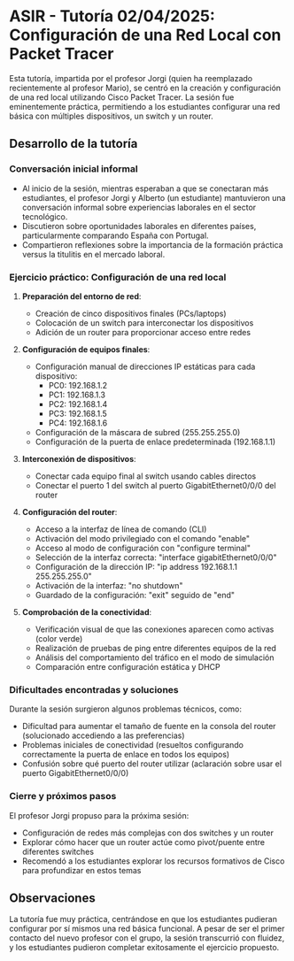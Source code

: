 





# ASIR - Tutoría 02/04/2025: Configuración de una Red Local con Packet Tracer

Esta tutoría, impartida por el profesor Jorgi (quien ha reemplazado recientemente al profesor Mario), se centró en la creación y configuración de una red local utilizando Cisco Packet Tracer. La sesión fue eminentemente práctica, permitiendo a los estudiantes configurar una red básica con múltiples dispositivos, un switch y un router.

## Desarrollo de la tutoría

### Conversación inicial informal
- Al inicio de la sesión, mientras esperaban a que se conectaran más estudiantes, el profesor Jorgi y Alberto (un estudiante) mantuvieron una conversación informal sobre experiencias laborales en el sector tecnológico.
- Discutieron sobre oportunidades laborales en diferentes países, particularmente comparando España con Portugal.
- Compartieron reflexiones sobre la importancia de la formación práctica versus la titulitis en el mercado laboral.

### Ejercicio práctico: Configuración de una red local

1. **Preparación del entorno de red**:
   - Creación de cinco dispositivos finales (PCs/laptops)
   - Colocación de un switch para interconectar los dispositivos
   - Adición de un router para proporcionar acceso entre redes

2. **Configuración de equipos finales**:
   - Configuración manual de direcciones IP estáticas para cada dispositivo:
     - PC0: 192.168.1.2
     - PC1: 192.168.1.3
     - PC2: 192.168.1.4
     - PC3: 192.168.1.5
     - PC4: 192.168.1.6
   - Configuración de la máscara de subred (255.255.255.0)
   - Configuración de la puerta de enlace predeterminada (192.168.1.1)

3. **Interconexión de dispositivos**:
   - Conectar cada equipo final al switch usando cables directos
   - Conectar el puerto 1 del switch al puerto GigabitEthernet0/0/0 del router

4. **Configuración del router**:
   - Acceso a la interfaz de línea de comando (CLI)
   - Activación del modo privilegiado con el comando "enable"
   - Acceso al modo de configuración con "configure terminal"
   - Selección de la interfaz correcta: "interface gigabitEthernet0/0/0"
   - Configuración de la dirección IP: "ip address 192.168.1.1 255.255.255.0"
   - Activación de la interfaz: "no shutdown"
   - Guardado de la configuración: "exit" seguido de "end"

5. **Comprobación de la conectividad**:
   - Verificación visual de que las conexiones aparecen como activas (color verde)
   - Realización de pruebas de ping entre diferentes equipos de la red
   - Análisis del comportamiento del tráfico en el modo de simulación
   - Comparación entre configuración estática y DHCP

### Dificultades encontradas y soluciones

Durante la sesión surgieron algunos problemas técnicos, como:
- Dificultad para aumentar el tamaño de fuente en la consola del router (solucionado accediendo a las preferencias)
- Problemas iniciales de conectividad (resueltos configurando correctamente la puerta de enlace en todos los equipos)
- Confusión sobre qué puerto del router utilizar (aclaración sobre usar el puerto GigabitEthernet0/0/0)

### Cierre y próximos pasos

El profesor Jorgi propuso para la próxima sesión:
- Configuración de redes más complejas con dos switches y un router
- Explorar cómo hacer que un router actúe como pivot/puente entre diferentes switches
- Recomendó a los estudiantes explorar los recursos formativos de Cisco para profundizar en estos temas

## Observaciones

La tutoría fue muy práctica, centrándose en que los estudiantes pudieran configurar por sí mismos una red básica funcional. A pesar de ser el primer contacto del nuevo profesor con el grupo, la sesión transcurrió con fluidez, y los estudiantes pudieron completar exitosamente el ejercicio propuesto.